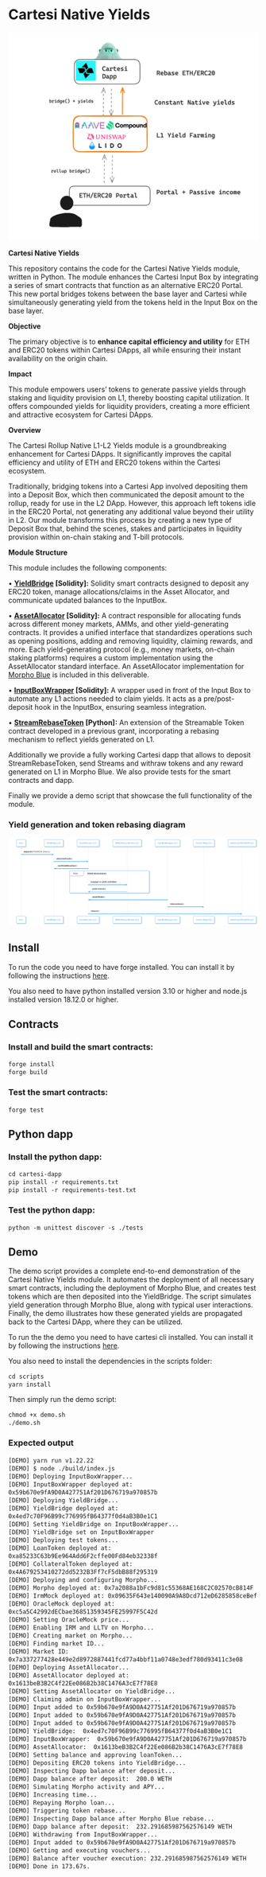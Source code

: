 # Cartesi Native Yields

![alt text](simple-diagram.png)

**Cartesi Native Yields**

This repository contains the code for the Cartesi Native Yields module, written in Python. The module enhances the Cartesi Input Box by integrating a series of smart contracts that function as an alternative ERC20 Portal. This new portal bridges tokens between the base layer and Cartesi while simultaneously generating yield from the tokens held in the Input Box on the base layer.

**Objective**

The primary objective is to **enhance capital efficiency and utility** for ETH and ERC20 tokens within Cartesi DApps, all while ensuring their instant availability on the origin chain.

**Impact**

This module empowers users’ tokens to generate passive yields through staking and liquidity provision on L1, thereby boosting capital utilization. It offers compounded yields for liquidity providers, creating a more efficient and attractive ecosystem for Cartesi DApps.

**Overview**

The Cartesi Rollup Native L1-L2 Yields module is a groundbreaking enhancement for Cartesi DApps. It significantly improves the capital efficiency and utility of ETH and ERC20 tokens within the Cartesi ecosystem.

Traditionally, bridging tokens into a Cartesi App involved depositing them into a Deposit Box, which then communicated the deposit amount to the rollup, ready for use in the L2 DApp. However, this approach left tokens idle in the ERC20 Portal, not generating any additional value beyond their utility in L2. Our module transforms this process by creating a new type of Deposit Box that, behind the scenes, stakes and participates in liquidity provision within on-chain staking and T-bill protocols.

**Module Structure**

This module includes the following components:

• **[YieldBridge](src/YieldBridge.sol) [Solidity]:** Solidity smart contracts designed to deposit any ERC20 token, manage allocations/claims in the Asset Allocator, and communicate updated balances to the InputBox.

• **[AssetAllocator](src/AssetAllocator.sol) [Solidity]:** A contract responsible for allocating funds across different money markets, AMMs, and other yield-generating contracts. It provides a unified interface that standardizes operations such as opening positions, adding and removing liquidity, claiming rewards, and more. Each yield-generating protocol (e.g., money markets, on-chain staking platforms) requires a custom implementation using the AssetAllocator standard interface. An AssetAllocator implementation for [Morpho Blue](https://risk.morpho.org/) is included in this deliverable.

• **[InputBoxWrapper](src/InputBoxWrapper.sol) [Solidity]:** A wrapper used in front of the Input Box to automate any L1 actions needed to claim yields. It acts as a pre/post-deposit hook in the InputBox, ensuring seamless integration.

• **[StreamRebaseToken](cartesi-dapp/dapp/streamrebasetoken.py) [Python]:** An extension of the Streamable Token contract developed in a previous grant, incorporating a rebasing mechanism to reflect yields generated on L1.

Additionally we provide a fully working Cartesi dapp that allows to deposit StreamRebaseToken, send Streams and withraw tokens and any reward generated on L1 in Morpho Blue. We also provide tests for the smart contracts and dapp.

Finally we provide a demo script that showcase the full functionality of the module.

### Yield generation and token rebasing diagram

![alt text](uml-diagram.png)

## Install

To run the code you need to have forge installed. You can install it by following the instructions [here](https://book.getfoundry.sh/getting-started/installation).

You also need to have python installed version 3.10 or higher and node.js installed version 18.12.0 or higher.

## Contracts

### Install and build the smart contracts:

```shell
forge install
forge build
```

### Test the smart contracts:

```shell
forge test
```

## Python dapp

### Install the python dapp:

```shell
cd cartesi-dapp
pip install -r requirements.txt
pip install -r requirements-test.txt
```

### Test the python dapp:

```shell
python -m unittest discover -s ./tests
```

## Demo

The demo script provides a complete end-to-end demonstration of the Cartesi Native Yields module. It automates the deployment of all necessary smart contracts, including the deployment of Morpho Blue, and creates test tokens which are then deposited into the YieldBridge. The script simulates yield generation through Morpho Blue, along with typical user interactions. Finally, the demo illustrates how these generated yields are propagated back to the Cartesi DApp, where they can be utilized.

To run the the demo you need to have cartesi cli installed. You can install it by following the instructions [here](https://docs.cartesi.io/cartesi-rollups/1.5/development/cli-commands/).

You also need to install the dependencies in the scripts folder:

```shell
cd scripts
yarn install
```

Then simply run the demo script:

```shell
chmod +x demo.sh
./demo.sh
```

### Expected output

```shell
[DEMO] yarn run v1.22.22
[DEMO] $ node ./build/index.js
[DEMO] Deploying InputBoxWrapper...
[DEMO] InputBoxWrapper deployed at: 0x59b670e9fA9D0A427751Af201D676719a970857b
[DEMO] Deploying YieldBridge...
[DEMO] YieldBridge deployed at: 0x4ed7c70F96B99c776995fB64377f0d4aB3B0e1C1
[DEMO] Setting YieldBridge on InputBoxWrapper...
[DEMO] YieldBridge set on InputBoxWrapper
[DEMO] Deploying test tokens...
[DEMO] LoanToken deployed at: 0xa85233C63b9Ee964Add6F2cffe00Fd84eb32338f
[DEMO] CollateralToken deployed at: 0x4A679253410272dd5232B3Ff7cF5dbB88f295319
[DEMO] Deploying and configuring Morpho...
[DEMO] Morpho deployed at: 0x7a2088a1bFc9d81c55368AE168C2C02570cB814F
[DEMO] IrmMock deployed at: 0x09635F643e140090A9A8Dcd712eD6285858ceBef
[DEMO] OracleMock deployed at: 0xc5a5C42992dECbae36851359345FE25997F5C42d
[DEMO] Setting OracleMock price...
[DEMO] Enabling IRM and LLTV on Morpho...
[DEMO] Creating market on Morpho...
[DEMO] Finding market ID...
[DEMO] Market ID: 0x7a337277428e449e2d8972887441fcd77a4bbf11a0748e3edf780d93411c3e08
[DEMO] Deploying AssetAllocator...
[DEMO] AssetAllocator deployed at: 0x1613beB3B2C4f22Ee086B2b38C1476A3cE7f78E8
[DEMO] Setting AssetAllocator on YieldBridge...
[DEMO] Claiming admin on InputBoxWrapper...
[DEMO] Input added to 0x59b670e9fA9D0A427751Af201D676719a970857b
[DEMO] Input added to 0x59b670e9fA9D0A427751Af201D676719a970857b
[DEMO] Input added to 0x59b670e9fA9D0A427751Af201D676719a970857b
[DEMO] YieldBridge:  0x4ed7c70F96B99c776995fB64377f0d4aB3B0e1C1
[DEMO] InputBoxWrapper:  0x59b670e9fA9D0A427751Af201D676719a970857b
[DEMO] AssetAllocator:  0x1613beB3B2C4f22Ee086B2b38C1476A3cE7f78E8
[DEMO] Setting balance and approving loanToken...
[DEMO] Depositing ERC20 tokens into YieldBridge...
[DEMO] Inspecting Dapp balance after deposit...
[DEMO] Dapp balance after deposit:  200.0 WETH
[DEMO] Simulating Morpho activity and APY...
[DEMO] Increasing time...
[DEMO] Repaying Morpho loan...
[DEMO] Triggering token rebase...
[DEMO] Inspecting Dapp balance after Morpho Blue rebase...
[DEMO] Dapp balance after deposit:  232.291685987562576149 WETH
[DEMO] Withdrawing from InputBoxWrapper...
[DEMO] Input added to 0x59b670e9fA9D0A427751Af201D676719a970857b
[DEMO] Getting and executing vouchers...
[DEMO] Balance after voucher execution: 232.291685987562576149 WETH
[DEMO] Done in 173.67s.
```
